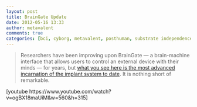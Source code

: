 ```yaml
---
layout: post
title: BrainGate Update
date: 2012-05-16 13:33
author: metavalent
comments: true
categories: [bci, cyborg, metavalent, posthuman, substrate independence]
---
```

<blockquote><p>Researchers have been improving upon BrainGate &mdash; a brain-machine interface that allows users to control an external device with their minds &mdash; for years, but <a href="https://io9.com/5910859/watch-this-paralyzed-woman-control-a-robotic-arm-using-only-her-mind" target="_blank">what you see here is the most advanced incarnation of the implant system to date</a>. It is nothing short of remarkable.</p></blockquote><p>[youtube https://www.youtube.com/watch?v=ogBX18maUiM&w=560&h=315]</p>
